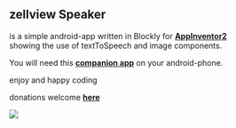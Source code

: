 ## zellview Speaker

is a simple android-app written in Blockly for **[AppInventor2](http://ai2.appinventor.mit.edu)**<br>
showing the use of textToSpeech and image components.

You will need this **[companion app](https://play.google.com/store/apps/details?id=edu.mit.appinventor.aicompanion3&hl=de)** on your android-phone.

enjoy and happy coding

donations welcome **[here](https://www.paypal.com/cgi-bin/webscr?cmd=_s-xclick&hosted_button_id=Z3HWZPMEKBVVU&source=url)**

![](Rsrc/speaker1.png)

